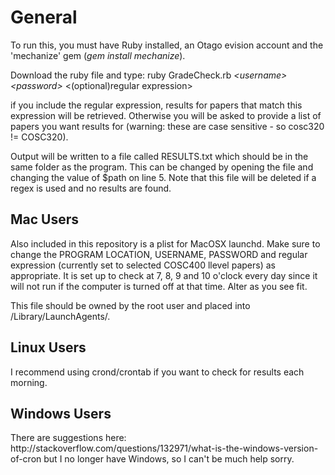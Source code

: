 <h1>General</h1>

To run this, you must have Ruby installed, an Otago evision account and the 'mechanize' gem (<i>gem install mechanize</i>). 

Download the ruby file and type:
ruby GradeCheck.rb <i>\<username\></i> <i>\<password\></i> \<(optional)regular expression\>

if you include the regular expression, results for papers that match this expression will be retrieved. Otherwise you will be asked to provide a list of papers you want results for (warning: these are case sensitive - so cosc320 != COSC320).

Output will be written to a file called RESULTS.txt which should be in the same folder as the program. This can be changed by opening the file and changing the value of $path on line 5. Note that this file will be deleted if a regex is used and no results are found.

<h2>Mac Users</h2>
Also included in this repository is a plist for MacOSX launchd. Make sure to change the PROGRAM LOCATION, USERNAME, PASSWORD and regular expression (currently set to selected COSC400 llevel papers) as appropriate. It is set up to check at 7, 8, 9 and 10 o'clock every day since it will not run if the computer is turned off at that time. Alter as you see fit.

This file should be owned by the root user and placed into /Library/LaunchAgents/.

<h2>Linux Users</h2>
I recommend using crond/crontab if you want to check for results each morning.

<h2>Windows Users</h2>
There are suggestions here: http://stackoverflow.com/questions/132971/what-is-the-windows-version-of-cron but I no longer have Windows, so I can't be much help sorry.
